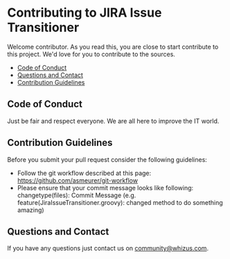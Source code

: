 # Contributing to JIRA Issue Transitioner
Welcome contributor. As you read this, you are close to start contribute to this project. We'd love for you
to contribute to the sources.

* [Code of Conduct](#coc)
* [Questions and Contact](#qa)
* [Contribution Guidelines](#guide)

## <a name="coc"></a> Code of Conduct
Just be fair and respect everyone. We are all here to improve the IT world.

## <a name="guide"></a> Contribution Guidelines

Before you submit your pull request consider the following guidelines:

* Follow the git workflow described at this page: https://github.com/asmeurer/git-workflow
* Please ensure that your commit message looks like following: changetype(files): Commit Message 
(e.g. feature(JiraIssueTransitioner.groovy): changed method to do something amazing)

## <a name="qa"></a> Questions and Contact
If you have any questions just contact us on community@whizus.com.